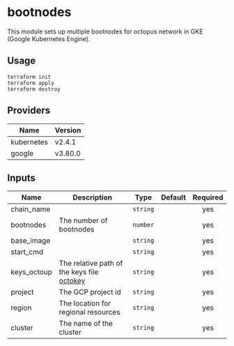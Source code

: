 # bootnodes

This module sets up multiple bootnodes for octopus network in GKE (Google Kubernetes Engine).

## Usage

```
terraform init
terraform apply
terraform destroy
```

## Providers

| Name | Version |
|------|---------|
| kubernetes | v2.4.1 |
| google | v3.80.0 |


## Inputs

| Name | Description | Type | Default | Required |
|------|-------------|------|---------|:--------:|
| chain\_name | | `string` | | yes |
| bootnodes | The number of bootnodes | `number` | | yes |
| base\_image | | `string` | | yes |
| start\_cmd | | `string` | | yes |
| keys\_octoup | The relative path of the keys file [octokey](https://github.com/octopus-network/octokey) | `string` | | yes |
| project | The GCP project id | `string` | | yes |
| region | The location for regional resources | `string` | | yes |
| cluster | The name of the cluster | `string` | | yes |
